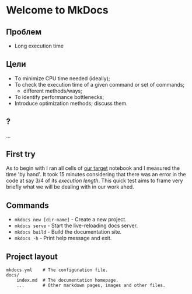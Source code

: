 # Welcome to MkDocs


<!-- For full documentation visit [mkdocs.org](https://www.mkdocs.org). -->
## Проблем

* Long execution time

## Цели

* Тo minimize CPU time needed (ideally);
* To check the execution time of a given command or set of commands;
    * different methods/ways;
* To identify performance bottlenecks;
* Introduce optimization methods; discuss them.

## ?
...

## First try
As to begin with I ran all cells of [our target](https://example.com) notebook and I measured the time 'by hand'. It took 15 minutes considering that there was an error in the code at say 3/4 of its _execution length_. This quick test aims to frame very briefly what we will be dealing with in our work ahed.

## Commands

* `mkdocs new [dir-name]` - Create a new project.
* `mkdocs serve` - Start the live-reloading docs server.
* `mkdocs build` - Build the documentation site.
* `mkdocs -h` - Print help message and exit.

## Project layout

    mkdocs.yml    # The configuration file.
    docs/
        index.md  # The documentation homepage.
        ...       # Other markdown pages, images and other files.
